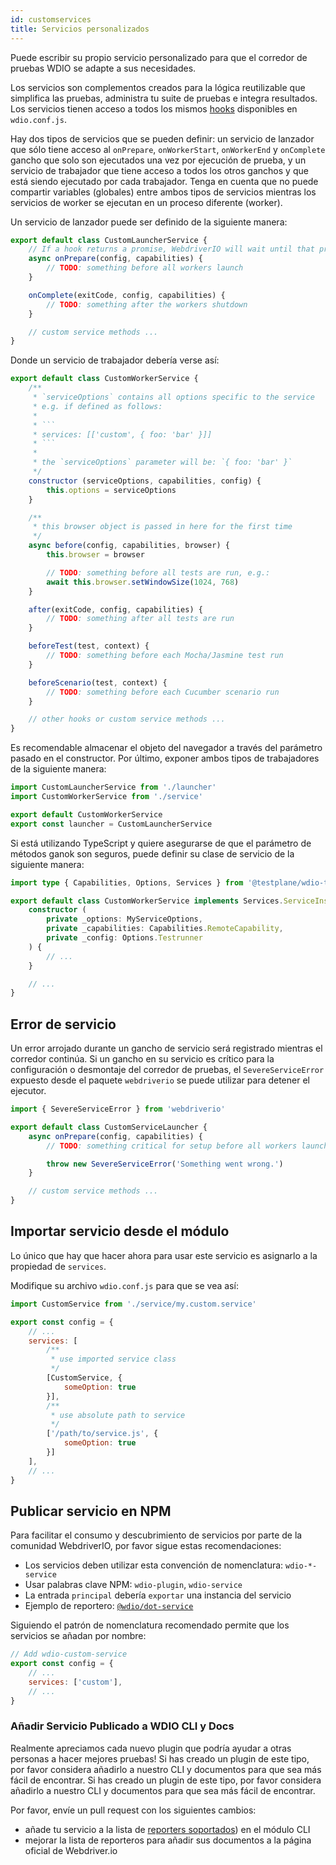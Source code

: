 ```yaml
---
id: customservices
title: Servicios personalizados
---
```


Puede escribir su propio servicio personalizado para que el corredor de pruebas WDIO se adapte a sus necesidades.

Los servicios son complementos creados para la lógica reutilizable que simplifica las pruebas, administra tu suite de pruebas e integra resultados. Los servicios tienen acceso a todos los mismos [hooks](/docs/configurationfile) disponibles en `wdio.conf.js`.

Hay dos tipos de servicios que se pueden definir: un servicio de lanzador que sólo tiene acceso al `onPrepare`, `onWorkerStart`, `onWorkerEnd` y `onComplete` gancho que solo son ejecutados una vez por ejecución de prueba, y un servicio de trabajador que tiene acceso a todos los otros ganchos y que está siendo ejecutado por cada trabajador. Tenga en cuenta que no puede compartir variables (globales) entre ambos tipos de servicios mientras los servicios de worker se ejecutan en un proceso diferente (worker).

Un servicio de lanzador puede ser definido de la siguiente manera:

```js
export default class CustomLauncherService {
    // If a hook returns a promise, WebdriverIO will wait until that promise is resolved to continue.
    async onPrepare(config, capabilities) {
        // TODO: something before all workers launch
    }

    onComplete(exitCode, config, capabilities) {
        // TODO: something after the workers shutdown
    }

    // custom service methods ...
}
```

Donde un servicio de trabajador debería verse así:

```js
export default class CustomWorkerService {
    /**
     * `serviceOptions` contains all options specific to the service
     * e.g. if defined as follows:
     *
     * ```
     * services: [['custom', { foo: 'bar' }]]
     * ```
     *
     * the `serviceOptions` parameter will be: `{ foo: 'bar' }`
     */
    constructor (serviceOptions, capabilities, config) {
        this.options = serviceOptions
    }

    /**
     * this browser object is passed in here for the first time
     */
    async before(config, capabilities, browser) {
        this.browser = browser

        // TODO: something before all tests are run, e.g.:
        await this.browser.setWindowSize(1024, 768)
    }

    after(exitCode, config, capabilities) {
        // TODO: something after all tests are run
    }

    beforeTest(test, context) {
        // TODO: something before each Mocha/Jasmine test run
    }

    beforeScenario(test, context) {
        // TODO: something before each Cucumber scenario run
    }

    // other hooks or custom service methods ...
}
```

Es recomendable almacenar el objeto del navegador a través del parámetro pasado en el constructor. Por último, exponer ambos tipos de trabajadores de la siguiente manera:

```js
import CustomLauncherService from './launcher'
import CustomWorkerService from './service'

export default CustomWorkerService
export const launcher = CustomLauncherService
```

Si está utilizando TypeScript y quiere asegurarse de que el parámetro de métodos ganok son seguros, puede definir su clase de servicio de la siguiente manera:

```ts
import type { Capabilities, Options, Services } from '@testplane/wdio-types'

export default class CustomWorkerService implements Services.ServiceInstance {
    constructor (
        private _options: MyServiceOptions,
        private _capabilities: Capabilities.RemoteCapability,
        private _config: Options.Testrunner
    ) {
        // ...
    }

    // ...
}
```

## Error de servicio

Un error arrojado durante un gancho de servicio será registrado mientras el corredor continúa. Si un gancho en su servicio es crítico para la configuración o desmontaje del corredor de pruebas, el `SevereServiceError` expuesto desde el paquete `webdriverio` se puede utilizar para detener el ejecutor.

```js
import { SevereServiceError } from 'webdriverio'

export default class CustomServiceLauncher {
    async onPrepare(config, capabilities) {
        // TODO: something critical for setup before all workers launch

        throw new SevereServiceError('Something went wrong.')
    }

    // custom service methods ...
}
```

## Importar servicio desde el módulo

Lo único que hay que hacer ahora para usar este servicio es asignarlo a la propiedad de `services`.

Modifique su archivo `wdio.conf.js` para que se vea así:

```js
import CustomService from './service/my.custom.service'

export const config = {
    // ...
    services: [
        /**
         * use imported service class
         */
        [CustomService, {
            someOption: true
        }],
        /**
         * use absolute path to service
         */
        ['/path/to/service.js', {
            someOption: true
        }]
    ],
    // ...
}
```

## Publicar servicio en NPM

Para facilitar el consumo y descubrimiento de servicios por parte de la comunidad WebdriverIO, por favor sigue estas recomendaciones:

* Los servicios deben utilizar esta convención de nomenclatura: `wdio-*-service`
* Usar palabras clave NPM: `wdio-plugin`, `wdio-service`
* La entrada `principal` debería `exportar` una instancia del servicio
* Ejemplo de reportero: [`@wdio/dot-service`](https://github.com/webdriverio/webdriverio/tree/main/packages/wdio-sauce-service)

Siguiendo el patrón de nomenclatura recomendado permite que los servicios se añadan por nombre:

```js
// Add wdio-custom-service
export const config = {
    // ...
    services: ['custom'],
    // ...
}
```

### Añadir Servicio Publicado a WDIO CLI y Docs

Realmente apreciamos cada nuevo plugin que podría ayudar a otras personas a hacer mejores pruebas! Si has creado un plugin de este tipo, por favor considera añadirlo a nuestro CLI y documentos para que sea más fácil de encontrar. Si has creado un plugin de este tipo, por favor considera añadirlo a nuestro CLI y documentos para que sea más fácil de encontrar.

Por favor, envíe un pull request con los siguientes cambios:

- añade tu servicio a la lista de [reporters soportados](https://github.com/webdriverio/webdriverio/blob/main/packages/wdio-cli/src/constants.ts#L92-L128)) en el módulo CLI
- mejorar la lista de reporteros [](https://github.com/webdriverio/webdriverio/blob/main/scripts/docs-generation/3rd-party/services.json) para añadir sus documentos a la página oficial de Webdriver.io
